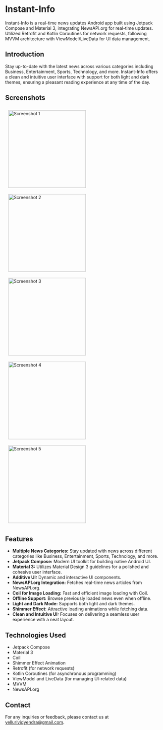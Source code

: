 # Instant-Info

Instant-Info is a real-time news updates Android app built using Jetpack Compose and Material 3, integrating NewsAPI.org for real-time updates. Utilized Retrofit and Kotlin Coroutines for network requests, following MVVM architecture with ViewModel/LiveData for UI data management.

## Introduction

Stay up-to-date with the latest news across various categories including Business, Entertainment, Sports, Technology, and more. Instant-Info offers a clean and intuitive user interface with support for both light and dark themes, ensuring a pleasant reading experience at any time of the day.

## Screenshots

<div style="display: flex; flex-wrap: wrap;">
    <img src="https://github.com/yellurividyendra/InstantInfo/assets/124505605/c0248ebf-7b02-43f1-a5e6-de991cafc9b1" alt="Screenshot 1" width="250" style="margin: 10px;" />
    <img src="https://github.com/yellurividyendra/InstantInfo/assets/124505605/8fdf3adc-2421-4e8e-a93b-877c188afabd" alt="Screenshot 2" width="250" style="margin: 10px;" />
    <img src="https://github.com/yellurividyendra/InstantInfo/assets/124505605/367e07c1-bf75-4585-ab9c-3550b23b0bc6" alt="Screenshot 3" width="250" style="margin: 10px;" />
    <img src="https://github.com/yellurividyendra/InstantInfo/assets/124505605/407ecf3d-a6b7-432f-ac4d-9836bab0f233" alt="Screenshot 4" width="250" style="margin: 10px;" />
    <img src="https://github.com/yellurividyendra/InstantInfo/assets/124505605/d5c7dbb4-65e4-45fe-8195-9fe8858256ef" alt="Screenshot 5" width="250" style="margin: 10px;" />
</div>

## Features

- **Multiple News Categories:** Stay updated with news across different categories like Business, Entertainment, Sports, Technology, and more.
- **Jetpack Compose:** Modern UI toolkit for building native Android UI.
- **Material 3:** Utilizes Material Design 3 guidelines for a polished and cohesive user interface.
- **Additive UI:** Dynamic and interactive UI components.
- **NewsAPI.org Integration:** Fetches real-time news articles from NewsAPI.org.
- **Coil for Image Loading:** Fast and efficient image loading with Coil.
- **Offline Support:** Browse previously loaded news even when offline.
- **Light and Dark Mode:** Supports both light and dark themes.
- **Shimmer Effect:** Attractive loading animations while fetching data.
- **Clean and Intuitive UI:** Focuses on delivering a seamless user experience with a neat layout.

## Technologies Used

- Jetpack Compose
- Material 3
- Coil
- Shimmer Effect Animation
- Retrofit (for network requests)
- Kotlin Coroutines (for asynchronous programming)
- ViewModel and LiveData (for managing UI-related data)
- MVVM
- NewsAPI.org

## Contact

For any inquiries or feedback, please contact us at [yellurividyendra@gmail.com](mailto:yellurividyendra@gmail.com).
